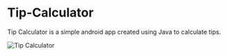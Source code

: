 # Tip-Calculator
Tip Calculator is a simple android app created using Java to calculate tips.


![Tip Calculator](https://user-images.githubusercontent.com/85916933/194745858-376b6c3b-74b3-44f1-9830-73154505830f.jpg)
